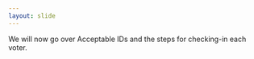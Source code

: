 ```yaml
---
layout: slide
---
```


We will now go over Acceptable IDs and the steps for checking-in each voter.